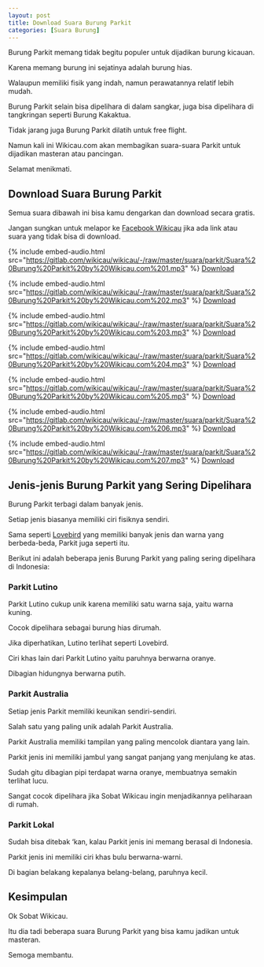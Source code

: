 ```yaml
---
layout: post
title: Download Suara Burung Parkit
categories: [Suara Burung]
---
```


Burung Parkit memang tidak begitu populer untuk dijadikan burung kicauan.

Karena memang burung ini sejatinya adalah burung hias.

Walaupun memiliki fisik yang indah, namun perawatannya relatif lebih mudah.

Burung Parkit selain bisa dipelihara di dalam sangkar, juga bisa dipelihara di tangkringan seperti Burung Kakaktua.

Tidak jarang juga Burung Parkit dilatih untuk free flight.

Namun kali ini Wikicau.com akan membagikan suara-suara Parkit untuk dijadikan masteran atau pancingan.

Selamat menikmati.

## Download Suara Burung Parkit

Semua suara dibawah ini bisa kamu dengarkan dan download secara gratis.

Jangan sungkan untuk melapor ke [Facebook Wikicau](https://www.facebook.com/wikicau) jika ada link atau suara yang tidak bisa di download.

{% include embed-audio.html src="https://gitlab.com/wikicau/wikicau/-/raw/master/suara/parkit/Suara%20Burung%20Parkit%20by%20Wikicau.com%201.mp3" %}
[Download](https://bit.ly/2YRkfY4)

{% include embed-audio.html src="https://gitlab.com/wikicau/wikicau/-/raw/master/suara/parkit/Suara%20Burung%20Parkit%20by%20Wikicau.com%202.mp3" %}
[Download](https://bit.ly/2ZdXTiZ)

{% include embed-audio.html src="https://gitlab.com/wikicau/wikicau/-/raw/master/suara/parkit/Suara%20Burung%20Parkit%20by%20Wikicau.com%203.mp3" %}
[Download](https://bit.ly/2H5vZeI)

{% include embed-audio.html src="https://gitlab.com/wikicau/wikicau/-/raw/master/suara/parkit/Suara%20Burung%20Parkit%20by%20Wikicau.com%204.mp3" %}
[Download](https://bit.ly/2OW6X7S)

{% include embed-audio.html src="https://gitlab.com/wikicau/wikicau/-/raw/master/suara/parkit/Suara%20Burung%20Parkit%20by%20Wikicau.com%205.mp3" %}
[Download](https://bit.ly/2Z6Gjt1)

{% include embed-audio.html src="https://gitlab.com/wikicau/wikicau/-/raw/master/suara/parkit/Suara%20Burung%20Parkit%20by%20Wikicau.com%206.mp3" %}
[Download](https://bit.ly/2z0MHY8)

{% include embed-audio.html src="https://gitlab.com/wikicau/wikicau/-/raw/master/suara/parkit/Suara%20Burung%20Parkit%20by%20Wikicau.com%207.mp3" %}
[Download](https://bit.ly/2Z8dtIy)

## Jenis-jenis Burung Parkit yang Sering Dipelihara

Burung Parkit terbagi dalam banyak jenis.

Setiap jenis biasanya memiliki ciri fisiknya sendiri.

Sama seperti [Lovebird](https://wikicau.com/suara-lovebird/) yang memiliki banyak jenis dan warna yang berbeda-beda, Parkit juga seperti itu.

Berikut ini adalah beberapa jenis Burung Parkit yang paling sering dipelihara di Indonesia:

### Parkit Lutino

Parkit Lutino cukup unik karena memiliki satu warna saja, yaitu warna kuning.

Cocok dipelihara sebagai burung hias dirumah.

Jika diperhatikan, Lutino terlihat seperti Lovebird.

Ciri khas lain dari Parkit Lutino yaitu paruhnya berwarna oranye.

Dibagian hidungnya berwarna putih.

### Parkit Australia

Setiap jenis Parkit memiliki keunikan sendiri-sendiri.

Salah satu yang paling unik adalah Parkit Australia.

Parkit Australia memiliki tampilan yang paling mencolok diantara yang lain.

Parkit jenis ini memiliki jambul yang sangat panjang yang menjulang ke atas.

Sudah gitu dibagian pipi terdapat warna oranye, membuatnya semakin terlihat lucu.

Sangat cocok dipelihara jika Sobat Wikicau ingin menjadikannya peliharaan di rumah.

### Parkit Lokal

Sudah bisa ditebak ‘kan, kalau Parkit jenis ini memang berasal di Indonesia.

Parkit jenis ini memiliki ciri khas bulu berwarna-warni.

Di bagian belakang kepalanya belang-belang, paruhnya kecil.

## Kesimpulan

Ok Sobat Wikicau.

Itu dia tadi beberapa suara Burung Parkit yang bisa kamu jadikan untuk masteran.

Semoga membantu.